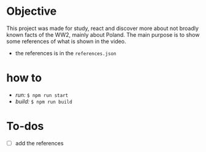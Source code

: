 # Objective

This project was made for study, react and discover more about not broadly known facts of the WW2, mainly about Poland.
The main purpose is to show some references of what is shown in the video. 

* the references is in the `references.json`

# how to

* *run:* `$ npm run start`
* *build:* `$ npm run build`

# To-dos

- [ ] add the references